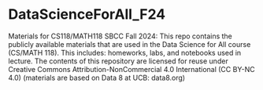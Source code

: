 # DataScienceForAll_F24

Materials for CS118/MATH118 SBCC Fall 2024: This repo contains the publicly available materials that are used in the Data Science for All course (CS/MATH 118). This includes: homeworks, labs, and notebooks used in lecture.
The contents of this repository are licensed for reuse under Creative Commons Attribution-NonCommercial 4.0 International (CC BY-NC 4.0) (materials are based on Data 8 at UCB: data8.org)

